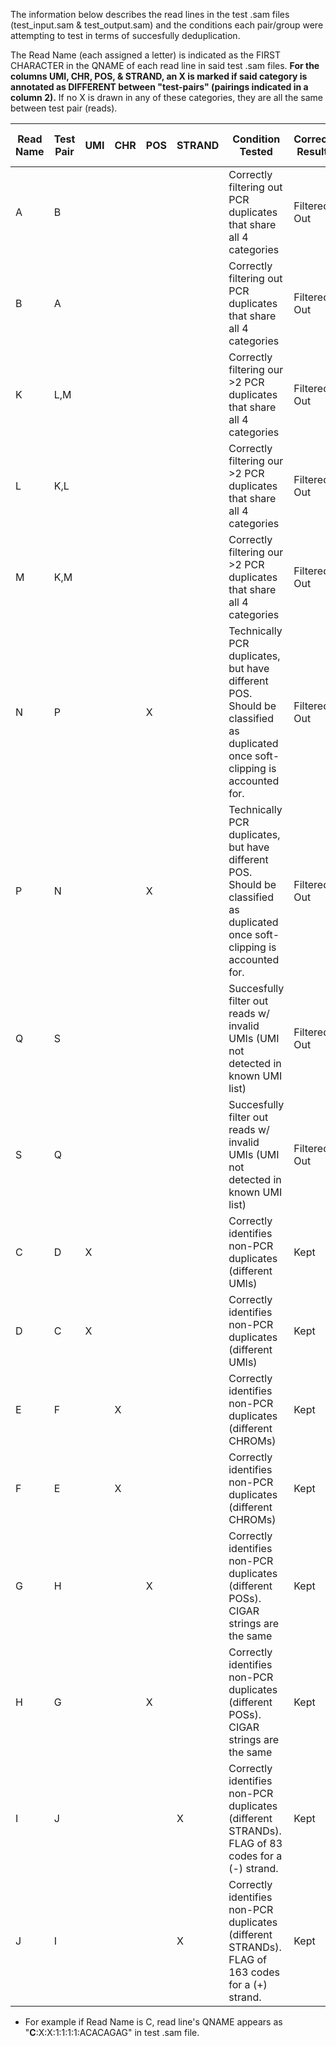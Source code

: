 The information below describes the read lines in the test .sam files (test_input.sam & test_output.sam) and the conditions each pair/group were attempting to test in terms of succesfully deduplication. 

The Read Name (each assigned a letter) is indicated as the FIRST CHARACTER in the QNAME of each read line in said test .sam files. **For the columns UMI, CHR, POS, & STRAND, an X is marked if said category is annotated as DIFFERENT between "test-pairs" (pairings indicated in a column 2).** If no X is drawn in any of these categories, they are all the same between test pair (reads). 


| Read Name | Test Pair | UMI | CHR| POS | STRAND | Condition Tested | Correct Result| Known UMI (if assigned)| 
|---|---|---|---|---|---|---|---|---|
|A|B|||||Correctly filtering out PCR duplicates that share all 4 categories|Filtered Out|AACGCCAT|
|B |A |||||Correctly filtering out PCR duplicates that share all 4 categories|Filtered Out|AACGCCAT|
|K |L,M |||||Correctly filtering our >2 PCR duplicates that share all 4 categories|Filtered Out|AAGGTACG|
|L |K,L |||||Correctly filtering our >2 PCR duplicates that share all 4 categories|Filtered Out|AAGGTACG|
|M |K,M |||||Correctly filtering our >2 PCR duplicates that share all 4 categories|Filtered Out|AAGGTACG|
|N |P |||X||Technically  PCR duplicates, but have different POS. Should be classified as duplicated once soft-clipping is accounted for. |Filtered Out|AATTCCGG|
|P |N |||X||Technically  PCR duplicates, but have different POS. Should be classified as duplicated once soft-clipping is accounted for. |Filtered Out|AATTCCGG|
|Q |S |||||Succesfully filter out reads w/ invalid UMIs (UMI not detected in known UMI list)|Filtered Out|NA|
|S |Q |||||Succesfully filter out reads w/ invalid UMIs (UMI not detected in known UMI list)|Filtered Out|NA|
|C |D |X||||Correctly identifies non-PCR duplicates (different UMIs)|Kept|ACACAGAG|
|D |C |X||||Correctly identifies non-PCR duplicates (different UMIs)|Kept|TTCGTTCG|
|E |F ||X|||Correctly identifies non-PCR duplicates (different CHROMs)|Kept|ACACTCAG|
|F |E ||X|||Correctly identifies non-PCR duplicates (different CHROMs)|Kept|ACACTCAG|
|G |H |||X||Correctly identifies non-PCR duplicates (different POSs). CIGAR strings are the same|Kept|TTCGCCTA|
|H |G |||X||Correctly identifies non-PCR duplicates (different POSs). CIGAR strings are the same|Kept|TTCGCCTA|
|I |J ||||X|Correctly identifies non-PCR duplicates (different STRANDs). FLAG of 83 codes for a (-) strand. |Kept|GATCCTAG|
|J |I ||||X|Correctly identifies non-PCR duplicates (different STRANDs). FLAG of 163 codes for a (+) strand. |Kept|GATCCTAG|

* For example if Read Name is C, read line's QNAME appears as "**C**:X:X:1:1:1:1:ACACAGAG" in test .sam file. 



